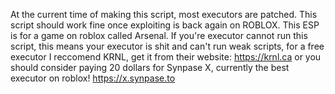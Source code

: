 At the current time of making this script, most executors are patched. This script should work fine once exploiting is back again on ROBLOX. 
This ESP is for a game on roblox called Arsenal.
If you're executor cannot run this script, this means your executor is shit and can't run weak scripts, for a free executor I reccomend KRNL, get it from their website: https://krnl.ca or you should consider paying 20 dollars for Synpase X, currently the best executor on roblox! https://x.synpase.to
